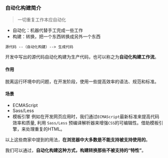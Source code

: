 <!--
 * @Date: 2021-07-17 17:59:55
 * @LastEditors: chuhongguang
-->
### 自动化构建简介
> 一切重复工作本应自动化
- 自动化：机器代替手工完成一些工作
- 构建：转换，把一个东西转换成另外一个东西
```
源代码 --（自动化构建）--> 生成代码
```
开发中写出的源代码自动化构建为生产代码，也可以称之为**自动化构建工作流**。
#### 作用
脱离运行环境中的问题，在开发阶段，使用一些提高效率的语法、规范和标准。
#### 场景
- ECMAScript
- Sass/Less
- 模板引擎
例如在开发网页应用时，我们通过`ECMAScript`最新标准来提高代码效率和质量, 利用 `Sass/Less` 预编译解析器来增强`CSS`的可编辑性。借助模板引擎，来处理重复的HTML。

以上这些商家中提到的用法，**在浏览器中大多数是不能支持被支持使用的**。

我们可以通过，**自动化构建这种方式，构建转换那些不被支持的“特性”**。